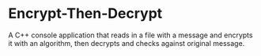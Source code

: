 # Encrypt-Then-Decrypt
A C++ console application that reads in a file with a message and encrypts it with an algorithm, then decrypts and checks against original message.

